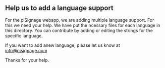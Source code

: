 ## Help us to add a language support

For the piSignage webapp, we are adding multiple language support. For this we need your help. We have put the ncessary files 
for each language in this directory. You can contribute by adding or editing the strings for the specific language.

If you want to add anew language, please let us know at info@pisignage.com

Thanks for your help.


